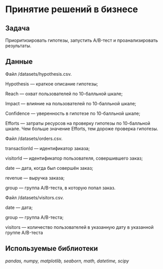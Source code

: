 # Принятие решений в бизнесе

## Задача

Приоритизировать гипотезы, запустить A/B-тест и проанализировать результаты.

## Данные

Файл /datasets/hypothesis.csv. 

Hypothesis — краткое описание гипотезы;

Reach — охват пользователей по 10-балльной шкале;

Impact — влияние на пользователей по 10-балльной шкале;

Confidence — уверенность в гипотезе по 10-балльной шкале;

Efforts — затраты ресурсов на проверку гипотезы по 10-балльной шкале. Чем больше значение Efforts, тем дороже проверка гипотезы.

Файл /datasets/orders.csv. 

transactionId — идентификатор заказа;

visitorId — идентификатор пользователя, совершившего заказ;

date — дата, когда был совершён заказ;

revenue — выручка заказа;

group — группа A/B-теста, в которую попал заказ.

Файл /datasets/visitors.csv. 

date — дата;

group — группа A/B-теста;

visitors — количество пользователей в указанную дату в указанной группе A/B-теста

## Используемые библиотеки
*pandas, numpy, matplotlib, seaborn, math, datetime, scipy*
